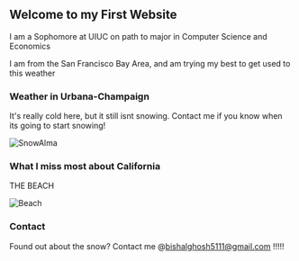 ## Welcome to my First Website

I am a Sophomore at UIUC on path to major in Computer Science and Economics 

I am from the San Francisco Bay Area, and am trying my best to get used to this weather

### Weather in Urbana-Champaign

It's really cold here, but it still isnt snowing. Contact me if you know when its going to start snowing!

![SnowAlma](https://news.illinois.edu/ii/13/0404/snowday_x.jpg)

### What I miss most about California
THE BEACH

![Beach](https://encrypted-tbn0.gstatic.com/images?q=tbn:ANd9GcRvD1gyBgOe9qPx13lF6DmXpikk4d0pNsodq_lZS0vt-KcioLFwAA)

### Contact

Found out about the snow? Contact me @bishalghosh5111@gmail.com !!!!!
